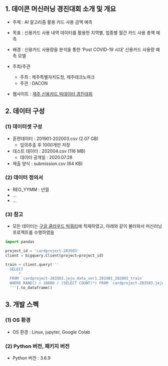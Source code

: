 ## 1. 데이콘 머신러닝 경진대회 소개 및 개요
- 주제 : AI 알고리즘 활용 카드 사용 금액 예측

- 목표 : 신용카드 사용 내역 데이터를 활용한 지역별, 업종별 월간 카드 사용 총액 예측

- 배경 : 신용카드 사용량을 분석을 통한  ‘Post COVID-19 시대’ 신용카드 사용량 예측 모델 

- 주최/주관
    + 주최 : 제주특별자치도청, 제주테크노파크
    + 주관 : DACON
- 웹사이트 : [제주 신용카드 빅데이터 경진대회](https://dacon.io/competitions/official/235615/overview/)

## 2. 데이터 구성
### (1) 데이터셋 구성
- 훈련데이터 : 201901-202003.csv (2.07 GB)
    + 임의추출 후 1000개만 저장
- 데스트 데이터 : 202004.csv (116 MB)
    + 데이터 공개일 : 2020.07.28
- 제출 양식 : submission.csv (64 KB)

### (2) 데이터 정의서
- REG_YYMM : 년월
- ...
- ...

### (3) 참고
- 모든 데이터는 [구글 클라우드 빅쿼리](https://cloud.google.com/bigquery)에 적재하였고, 아래와 같이 불러와서 머신러닝 프로젝트를 수행하였음

```python
import pandas

project_id = 'cardproject-283503'
client = bigquery.Client(project=project_id)

train = client.query('''
  SELECT 
      * 
  FROM `cardproject-283503.jeju_data_ver1.201901_202003_train` 
  WHERE RAND() < 10000 / (SELECT COUNT(*) FROM `cardproject-283503.jeju_data_ver1.201901_202003_train`)
  ''').to_dataframe()
```

## 3. 개발 스펙
### (1) OS 환경
- OS 환경 : Linux, jupyter, Google Colab

### (2) Python 버전, 패키지 버전
- Python 버전 : 3.6.9
